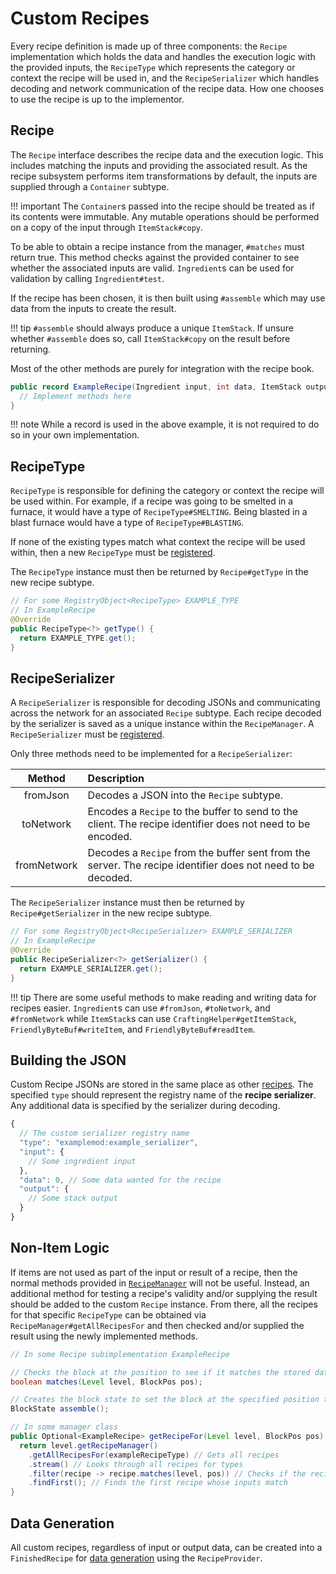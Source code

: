 Custom Recipes
==============

Every recipe definition is made up of three components: the `Recipe` implementation which holds the data and handles the execution logic with the provided inputs, the `RecipeType` which represents the category or context the recipe will be used in, and the `RecipeSerializer` which handles decoding and network communication of the recipe data. How one chooses to use the recipe is up to the implementor.

Recipe
------

The `Recipe` interface describes the recipe data and the execution logic. This includes matching the inputs and providing the associated result. As the recipe subsystem performs item transformations by default, the inputs are supplied through a `Container` subtype.

!!! important
    The `Container`s passed into the recipe should be treated as if its contents were immutable. Any mutable operations should be performed on a copy of the input through `ItemStack#copy`.

To be able to obtain a recipe instance from the manager, `#matches` must return true. This method checks against the provided container to see whether the associated inputs are valid. `Ingredient`s can be used for validation by calling `Ingredient#test`.

If the recipe has been chosen, it is then built using `#assemble` which may use data from the inputs to create the result.

!!! tip
    `#assemble` should always produce a unique `ItemStack`. If unsure whether `#assemble` does so, call `ItemStack#copy` on the result before returning.

Most of the other methods are purely for integration with the recipe book.

```java
public record ExampleRecipe(Ingredient input, int data, ItemStack output) implements Recipe<Container> {
  // Implement methods here
}
```

!!! note
    While a record is used in the above example, it is not required to do so in your own implementation.

RecipeType
----------

`RecipeType` is responsible for defining the category or context the recipe will be used within. For example, if a recipe was going to be smelted in a furnace, it would have a type of `RecipeType#SMELTING`. Being blasted in a blast furnace would have a type of `RecipeType#BLASTING`.

If none of the existing types match what context the recipe will be used within, then a new `RecipeType` must be [registered][nonforge].

The `RecipeType` instance must then be returned by `Recipe#getType` in the new recipe subtype.

```java
// For some RegistryObject<RecipeType> EXAMPLE_TYPE
// In ExampleRecipe
@Override
public RecipeType<?> getType() {
  return EXAMPLE_TYPE.get();
}
```

RecipeSerializer
----------------

A `RecipeSerializer` is responsible for decoding JSONs and communicating across the network for an associated `Recipe` subtype. Each recipe decoded by the serializer is saved as a unique instance within the `RecipeManager`. A `RecipeSerializer` must be [registered][forge].

Only three methods need to be implemented for a `RecipeSerializer`:

 Method     | Description
 :---:      | :---
fromJson    | Decodes a JSON into the `Recipe` subtype.
toNetwork   | Encodes a `Recipe` to the buffer to send to the client. The recipe identifier does not need to be encoded.
fromNetwork | Decodes a `Recipe` from the buffer sent from the server. The recipe identifier does not need to be decoded.

The `RecipeSerializer` instance must then be returned by `Recipe#getSerializer` in the new recipe subtype.

```java
// For some RegistryObject<RecipeSerializer> EXAMPLE_SERIALIZER
// In ExampleRecipe
@Override
public RecipeSerializer<?> getSerializer() {
  return EXAMPLE_SERIALIZER.get();
}
```

!!! tip
    There are some useful methods to make reading and writing data for recipes easier. `Ingredient`s can use `#fromJson`, `#toNetwork`, and `#fromNetwork` while `ItemStack`s can use `CraftingHelper#getItemStack`, `FriendlyByteBuf#writeItem`, and `FriendlyByteBuf#readItem`.

Building the JSON
-----------------

Custom Recipe JSONs are stored in the same place as other [recipes][json]. The specified `type` should represent the registry name of the **recipe serializer**. Any additional data is specified by the serializer during decoding.

```js
{
  // The custom serializer registry name
  "type": "examplemod:example_serializer",
  "input": {
    // Some ingredient input
  },
  "data": 0, // Some data wanted for the recipe
  "output": {
    // Some stack output
  }
}
```

Non-Item Logic
--------------

If items are not used as part of the input or result of a recipe, then the normal methods provided in [`RecipeManager`][manager] will not be useful. Instead, an additional method for testing a recipe's validity and/or supplying the result should be added to the custom `Recipe` instance. From there, all the recipes for that specific `RecipeType` can be obtained via `RecipeManager#getAllRecipesFor` and then checked and/or supplied the result using the newly implemented methods.

```java
// In some Recipe subimplementation ExampleRecipe

// Checks the block at the position to see if it matches the stored data
boolean matches(Level level, BlockPos pos);

// Creates the block state to set the block at the specified position to
BlockState assemble();

// In some manager class
public Optional<ExampleRecipe> getRecipeFor(Level level, BlockPos pos) {
  return level.getRecipeManager()
    .getAllRecipesFor(exampleRecipeType) // Gets all recipes
    .stream() // Looks through all recipes for types
    .filter(recipe -> recipe.matches(level, pos)) // Checks if the recipe inputs are valid
    .findFirst(); // Finds the first recipe whose inputs match
}
```

Data Generation
---------------

All custom recipes, regardless of input or output data, can be created into a `FinishedRecipe` for [data generation][datagen] using the `RecipeProvider`.

[nonforge]: ../../../concepts/registries.md#registries-that-arent-forge-registries
[forge]: ../../../concepts/registries.md#methods-for-registering
[json]: https://minecraft.fandom.com/wiki/Recipe#JSON_format
[manager]: ./index.md#recipe-manager
[datagen]: ../../../datagen/server/recipes.md#custom-recipe-serializers
